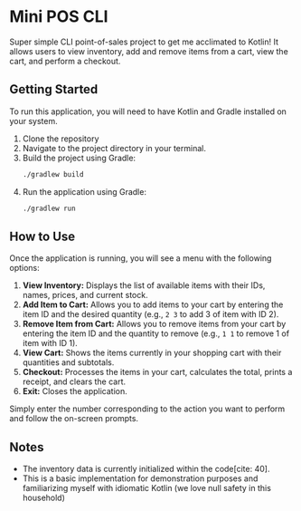 # Mini POS CLI

Super simple CLI point-of-sales project to get me acclimated to Kotlin! It allows users to view inventory, add and remove items from a cart, view the cart, and perform a checkout.

## Getting Started

To run this application, you will need to have Kotlin and Gradle installed on your system.

1.  Clone the repository
2.  Navigate to the project directory in your terminal.
3.  Build the project using Gradle:
    ```bash
    ./gradlew build
    ```
4.  Run the application using Gradle:
    ```bash
    ./gradlew run
    ```

## How to Use

Once the application is running, you will see a menu with the following options:

1.  **View Inventory:** Displays the list of available items with their IDs, names, prices, and current stock.
2.  **Add Item to Cart:** Allows you to add items to your cart by entering the item ID and the desired quantity (e.g., `2 3` to add 3 of item with ID 2).
3.  **Remove Item from Cart:** Allows you to remove items from your cart by entering the item ID and the quantity to remove (e.g., `1 1` to remove 1 of item with ID 1).
4.  **View Cart:** Shows the items currently in your shopping cart with their quantities and subtotals.
5.  **Checkout:** Processes the items in your cart, calculates the total, prints a receipt, and clears the cart.
6.  **Exit:** Closes the application.

Simply enter the number corresponding to the action you want to perform and follow the on-screen prompts.

## Notes

* The inventory data is currently initialized within the code[cite: 40].
* This is a basic implementation for demonstration purposes and familiarizing myself with idiomatic Kotlin (we love null safety in this household)
